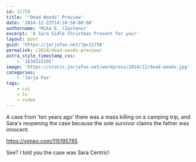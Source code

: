```yaml
---
id: 11758
title: '"Dead Woods" Preview'
date: '2014-12-22T14:24:50-08:00'
authorname: 'Mika E. (Ipstenu)'
excerpt: 'A Sara Sidle Christmas Present for you!'
layout: post
guid: 'https://jorjafox.net/?p=11758'
permalink: /2014/dead-woods-preview/
astra_style_timestamp_css:
    - '1634222192'
image: 'https://static.jorjafox.net/wordpress/2014/12/dead-woods.jpg'
categories:
    - 'Jorja Fox'
tags:
    - csi
    - tv
    - video
---
```


A case from 'ten years ago' there was a mass killing on a camping trip, and Sara's reopening the case because the sole survivor claims the father was innocent.

https://vimeo.com/115195785

See? I told you the case was Sara Centric!
